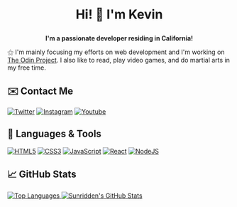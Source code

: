 # <p align="center"> Hi! 👋 I'm Kevin</p>
**<p align="center">I'm a passionate developer residing in California!</p>**

⚝ I'm mainly focusing my efforts on web development and I'm working on [The Odin Project](https://theodinproject.com). I also like to read, play video games, and do martial arts in my free time.

## ✉️ Contact Me

[![Twitter](https://img.shields.io/badge/Twitter-1DA1F2?style=for-the-badge&logo=twitter&logoColor=white)](https://twitter.com/sunridden)
[![Instagram](https://img.shields.io/badge/Instagram-E4405F?style=for-the-badge&logo=instagram&logoColor=white)](https://www.instagram.com/sunridden)
[![Youtube](https://img.shields.io/badge/YouTube-FF0000?style=for-the-badge&logo=youtube&logoColor=white)](https://www.youtube.com/channel/UCywpRv82GYfJKJUnVQJXy3Q)

## 🔧 Languages & Tools
[![HTML5](https://img.shields.io/badge/html5-%23E34F26.svg?style=for-the-badge&logo=html5&logoColor=white)](https://developer.mozilla.org/en-US/docs/Web/HTML)
[![CSS3](https://img.shields.io/badge/css3-%231572B6.svg?style=for-the-badge&logo=css3&logoColor=white)](https://developer.mozilla.org/en-US/docs/Web/CSS)
[![JavaScript](https://img.shields.io/badge/javascript-%23323330.svg?style=for-the-badge&logo=javascript&logoColor=%23F7DF1E)](https://developer.mozilla.org/en-US/docs/Web/JavaScript)
[![React](https://img.shields.io/badge/react-%2320232a.svg?style=for-the-badge&logo=react&logoColor=%2361DAFB)](https://reactjs.org/)
[![NodeJS](https://img.shields.io/badge/node.js-6DA55F?style=for-the-badge&logo=node.js&logoColor=white)](https://nodejs.org)

## 📈 GitHub Stats

<a href="https://github.com/sunridden">
  <img align="center" src="https://github-readme-stats.vercel.app/api/top-langs/?username=sunridden&theme=vision-friendly-dark" alt="Top Languages" />
</a>
<a href="https://github.com/sunridden">
  <img align="center" src="https://github-readme-stats.vercel.app/api?username=sunridden&show_icons=true&theme=vision-friendly-dark" alt="Sunridden's GitHub Stats" />
</a>




